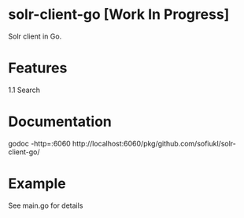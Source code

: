 # solr-client-go [Work In Progress]

Solr client in Go. 

# Features
1.1 Search


# Documentation
godoc -http=:6060
http://localhost:6060/pkg/github.com/sofiukl/solr-client-go/


# Example
See main.go for details
